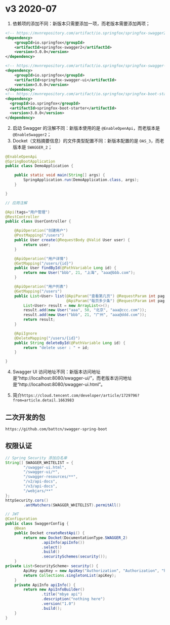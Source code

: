 # v3 2020-07

1. 依赖项的添加不同：新版本只需要添加一项，而老版本需要添加两项；

```xml
<!-- https://mvnrepository.com/artifact/io.springfox/springfox-swagger2 -->
<dependency>
    <groupId>io.springfox</groupId>
    <artifactId>springfox-swagger2</artifactId>
    <version>3.0.0</version>
</dependency>

<!-- https://mvnrepository.com/artifact/io.springfox/springfox-swagger-ui -->
<dependency>
    <groupId>io.springfox</groupId>
    <artifactId>springfox-swagger-ui</artifactId>
    <version>3.0.0</version>
</dependency>
<!-- https://mvnrepository.com/artifact/io.springfox/springfox-boot-starter -->
<dependency>
  <groupId>io.springfox</groupId>
  <artifactId>springfox-boot-starter</artifactId>
  <version>3.0.0</version>
</dependency>
```

2. 启动 Swagger 的注解不同：新版本使用的是 `@EnableOpenApi`，而老版本是 `@EnableSwagger2`；
3. Docket（文档摘要信息）的文件类型配置不同：新版本配置的是 `OAS_3`，而老版本是 `SWAGGER_2`；

```java
@EnableOpenApi
@SpringBootApplication
public class DemoApplication {

    public static void main(String[] args) {
        SpringApplication.run(DemoApplication.class, args);
    }

}

// 应用注解

@Api(tags="用户管理")
@RestController
public class UserController {

    @ApiOperation("创建用户")
    @PostMapping("/users")
    public User create(@RequestBody @Valid User user) {
        return user;
    }

    @ApiOperation("用户详情")
    @GetMapping("/users/{id}")
    public User findById(@PathVariable Long id) {
        return new User("bbb", 21, "上海", "aaa@bbb.com");
    }

    @ApiOperation("用户列表")
    @GetMapping("/users")
    public List<User> list(@ApiParam("查看第几页") @RequestParam int pageIndex,
                           @ApiParam("每页多少条") @RequestParam int pageSize) {
        List<User> result = new ArrayList<>();
        result.add(new User("aaa", 50, "北京", "aaa@ccc.com"));
        result.add(new User("bbb", 21, "广州", "aaa@ddd.com"));
        return result;
    }

    @ApiIgnore
    @DeleteMapping("/users/{id}")
    public String deleteById(@PathVariable Long id) {
        return "delete user : " + id;
    }

}
```

4. Swagger UI 访问地址不同：新版本访问地址是“http://localhost:8080/swagger-ui/”，而老版本访问地址是“http://localhost:8080/swagger-ui.html”。

5. 简介`https://cloud.tencent.com/developer/article/1729796?from=article.detail.1663983`

## 二次开发的包

`https://github.com/battcn/swagger-spring-boot`

## 权限认证

```java
// Spring Security 添加白名单
String[] SWAGGER_WHITELIST = {
        "/swagger-ui.html",
        "/swagger-ui/*",
        "/swagger-resources/**",
        "/v2/api-docs",
        "/v3/api-docs",
        "/webjars/**"
};
httpSecurity.cors()
        .antMatchers(SWAGGER_WHITELIST).permitAll()

// JWT
@Configuration
public class SwaggerConfig {
    @Bean
    public Docket createRestApi() {
        return new Docket(DocumentationType.SWAGGER_2)
                .apiInfo(apiInfo())
                .select()
                .build()
                .securitySchemes(security());
    }
private List<SecurityScheme> security() {
        ApiKey apiKey = new ApiKey("Authorization", "Authorization", "header");
        return Collections.singletonList(apiKey);
    }
    private ApiInfo apiInfo() {
        return new ApiInfoBuilder()
                .title("mbye api")
                .description("nothing here")
                .version("1.0")
                .build();
    }
}
```
